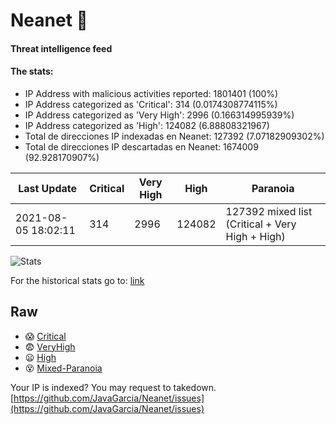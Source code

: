 # Neanet :hocho:
#### Threat intelligence feed
#### The stats:

- IP Address with malicious activities reported: 1801401 (100%)
- IP Address categorized as 'Critical':  314 (0.0174308774115%)
- IP Address categorized as 'Very High':  2996 (0.166314995939%)
- IP Address categorized as 'High':  124082 (6.88808321967)
- Total de direcciones IP indexadas en Neanet:  127392 (7.07182909302%)
- Total de direcciones IP descartadas en Neanet:  1674009 (92.928170907%)

| Last Update | Critical | Very High | High | Paranoia |
| --- | --- | --- | --- | --- |
| 2021-08-05 18:02:11 | 314 | 2996 | 124082 | 127392 mixed list (Critical + Very High + High)|

![Stats](https://docs.google.com/spreadsheets/d/e/2PACX-1vSnaNMIXVabIpDJjufMlzH7poXnshF3mgd8Is1g9ytUEzVsP5my4Trn8f-xkoLLQ38xpL3HtmUexLo6/pubchart?oid=501124687&format=image)

For the historical stats go to: [link](/stats.csv)
## Raw
- :scream: [Critical](https://raw.githubusercontent.com/JavaGarcia/Neanet/master/blacklists/neanet_critical.txt)
- :fearful: [VeryHigh](https://raw.githubusercontent.com/JavaGarcia/Neanet/master/blacklists/neanet_veryHigh.txtt)
- :frowning: [High](https://raw.githubusercontent.com/JavaGarcia/Neanet/master/blacklists/neanet_high.txt)
- :dizzy_face: [Mixed-Paranoia](https://raw.githubusercontent.com/JavaGarcia/Neanet/master/blacklists/neanet_all.txt)


Your IP is indexed? You may request to takedown. [https://github.com/JavaGarcia/Neanet/issues](https://github.com/JavaGarcia/Neanet/issues)














































































































































































































































































































































































































































































































































































































































































































































































































































































































































































































































































































































































































































































































































































































































































































































































































































































































































































































































































































































































































































































































































































































































































































































































































































































































































































































































































































































































































































































































































































































































































































































































































































































































































































































































































































































































































































































































































































































































































































































































































































































































































































































































































































































































































































































































































































































































































































































































































































































































































































































































































































































































































































































































































































































































































































































































































































































































































































































































































































































































































































































































































































































































































































































































































































































































































































































































































































































































































































































































































































































































































































































































































































































































































































































































































































































































































































































































































































































































































































































































































































































































































































































